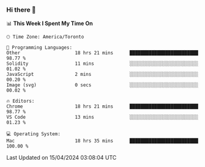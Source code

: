 ### Hi there 👋


<!--START_SECTION:waka-->
📊 **This Week I Spent My Time On** 

```text
🕑︎ Time Zone: America/Toronto

💬 Programming Languages: 
Other                    18 hrs 21 mins      █████████████████████████   98.77 % 
Solidity                 11 mins             ░░░░░░░░░░░░░░░░░░░░░░░░░   01.02 % 
JavaScript               2 mins              ░░░░░░░░░░░░░░░░░░░░░░░░░   00.20 % 
Image (svg)              0 secs              ░░░░░░░░░░░░░░░░░░░░░░░░░   00.02 % 

🔥 Editors: 
Chrome                   18 hrs 21 mins      █████████████████████████   98.77 % 
VS Code                  13 mins             ░░░░░░░░░░░░░░░░░░░░░░░░░   01.23 % 

💻 Operating System: 
Mac                      18 hrs 35 mins      █████████████████████████   100.00 % 
```


 Last Updated on 15/04/2024 03:08:04 UTC
<!--END_SECTION:waka-->

<!--
**SillyPasty/SillyPasty** is a ✨ _special_ ✨ repository because its `README.md` (this file) appears on your GitHub profile.

Here are some ideas to get you started:

- 🔭 I’m currently working on ...
- 🌱 I’m currently learning ...
- 👯 I’m looking to collaborate on ...
- 🤔 I’m looking for help with ...
- 💬 Ask me about ...
- 📫 How to reach me: ...
- 😄 Pronouns: ...
- ⚡ Fun fact: ...
-->


